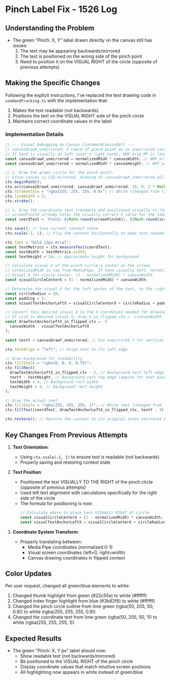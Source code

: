 # Pinch Label Fix - 1526 Log

## Understanding the Problem

- The green "Pinch: X, Y" label drawn directly on the canvas still has issues:
  1. The text may be appearing backwards/mirrored
  2. The text is positioned on the wrong side of the pinch point
  3. Need to position it on the VISUAL RIGHT of the circle (opposite of previous attempts)

## Making the Specific Changes

Following the explicit instructions, I've replaced the text drawing code in `useHandTracking.ts` with the implementation that:

1. Makes the text readable (not backwards)
2. Positions the text on the VISUAL RIGHT side of the pinch circle
3. Maintains correct coordinate values in the label

### Implementation Details

```typescript
// --- Visual Debugging on Canvas (landmarkCanvasRef) ---
// canvasDrawX_unmirrored: X coord of pinch point on an unmirrored canvas (0=left, canvasWidth=right)
// If hand is visually on left (user's right hand), NMX_orig_MP is large, so canvasDrawX_unmirrored is large.
const canvasDrawX_unmirrored = normalizedMidX * canvasWidth; // NMX_orig_MP is normalizedMidX here
const canvasDrawY_unmirrored = normalizedMidY * canvasHeight; // NMY_orig_MP is normalizedMidY here

// 1. Draw the green circle for the pinch point.
// Since canvas is CSS-mirrored, drawing at canvasDrawX_unmirrored will make it appear at the correct visual spot.
ctx.beginPath();
ctx.arc(canvasDrawX_unmirrored, canvasDrawY_unmirrored, 10, 0, 2 * Math.PI); // Radius 10px
ctx.strokeStyle = "rgba(255, 255, 255, 0.9)"; // White (changed from lime green)
ctx.lineWidth = 2;
ctx.stroke();

// 2. Draw the coordinate text (readable and positioned visually to the RIGHT of the circle)
// screenPinchX already holds the visually correct X value for the label's text content.
const coordText = `Pinch: ${Math.round(screenPinchX)}, ${Math.round(screenPinchY)} px`;

ctx.save(); // Save current context state
ctx.scale(-1, 1); // Flip the context horizontally to make text readable (counteracts CSS mirror)

ctx.font = "bold 12px Arial";
const textMetrics = ctx.measureText(coordText);
const textWidth = textMetrics.width;
const textHeight = 14; // Approximate height for background

// Calculate visual X of the pinch circle's center on the screen
// normalizedMidX is raw from MediaPipe. If hand visually left, normalizedMidX is large (e.g. 0.8).
// Visual X for circle center: (1 - normalizedMidX) * canvasWidth
const visualCircleCenterX = (1 - normalizedMidX) * canvasWidth;

// Determine the visual X for the left anchor of the text, to the right of the circle
const circleRadius = 10;
const padding = 5;
const visualTextAnchorLeftX = visualCircleCenterX + circleRadius + padding;

// Convert this desired visual X to the X coordinate needed for drawing in the flipped context
// If visX is desired visual X, draw_X_in_flipped_ctx = -(canvasWidth - visX).
const drawTextAnchorLeftX_in_flipped_ctx = -(
  canvasWidth - visualTextAnchorLeftX
);

const textY = canvasDrawY_unmirrored; // Use unmirrored Y for vertical positioning

ctx.textAlign = "left"; // Align text to its left edge

// Draw background for readability
ctx.fillStyle = "rgba(0, 0, 0, 0.75)";
ctx.fillRect(
  drawTextAnchorLeftX_in_flipped_ctx - 2, // Background rect left edge
  textY - textHeight, // Background rect top edge (approx for text baseline)
  textWidth + 4, // Background rect width
  textHeight + 4, // Background rect height
);

// Draw the actual text
ctx.fillStyle = "rgba(255, 255, 255, 1)"; // White text (changed from lime green)
ctx.fillText(coordText, drawTextAnchorLeftX_in_flipped_ctx, textY - 3); // Adjusted Y for better visual centering

ctx.restore(); // Restore the context to its original state (mirrored by CSS, but scale(1,1))
```

## Key Changes From Previous Attempts

1. **Text Orientation**:

   - Using `ctx.scale(-1, 1)` to ensure text is readable (not backwards)
   - Properly saving and restoring context state

2. **Text Position**:

   - Positioned the text VISUALLY TO THE RIGHT of the pinch circle (opposite of previous attempts)
   - Used left text alignment with calculations specifically for the right side of the circle
   - The formula for positioning is now:
     ```typescript
     // Calculate where to place text VISUALLY RIGHT of circle
     const visualCircleCenterX = (1 - normalizedMidX) * canvasWidth;
     const visualTextAnchorLeftX = visualCircleCenterX + circleRadius + padding;
     ```

3. **Coordinate System Transform**:
   - Properly translating between:
     - Media Pipe coordinates (normalized 0-1)
     - Visual screen coordinates (left=0, right=width)
     - Canvas drawing coordinates in flipped context

## Color Updates

Per user request, changed all green/blue elements to white:

1. Changed thumb highlight from green (#22c55e) to white (#ffffff)
2. Changed index finger highlight from blue (#3b82f6) to white (#ffffff)
3. Changed the pinch circle outline from lime green (rgba(50, 205, 50, 0.9)) to white (rgba(255, 255, 255, 0.9))
4. Changed the coordinate text from lime green (rgba(50, 205, 50, 1)) to white (rgba(255, 255, 255, 1))

## Expected Results

- The green "Pinch: X, Y px" label should now:
  - Show readable text (not backwards/mirrored)
  - Be positioned to the VISUAL RIGHT of the pinch circle
  - Display coordinate values that match intuitive screen positions
  - All highlighting now appears in white instead of green/blue
